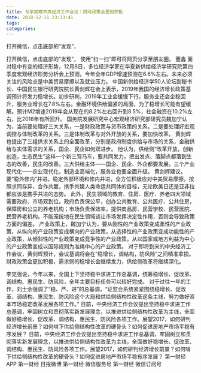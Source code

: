 ```yaml
---
title: 专家前瞻中央经济工作会议：财政政策会更加积极
date: 2018-12-11 23:33:41
tags: 
categories: 
---
```

打开微信，点击底部的“发现”，
<!-- more -->
打开微信，点击底部的“发现”，
使用“扫一扫”即可将网页分享至朋友圈。
董鑫
面对稳中有变的经济形势，12月8日，多位经济学家在华夏新供给经济学研究院第四季度宏观经济形势分析会上预测，今年全年GDP增速预测在6.6%左右。未来必须关注的风险点是中美贸易摩擦以及就业压力。
中国新供给经济学50人论坛副秘书长、中国民生银行研究院院长黄剑辉在会上表示，2019年我国的经济增长政策基调预计将发力稳增长。初步研判，2019年工业会缓慢下行，服务业还会企稳回升，服务业增长在7.8%左右。金融环境供给偏紧的局面，为了稳增长可能有望缓解。预计M2增速2019年会从现在的8.2%左右回升到8.5%，社会融资在10.2%左右，比2018年有所回升。
国务院发展研究中心宏观经济研究部研究员魏加宁认为，当前要处理好三大关系，一是财政政策与货币政策的关系。二是要处理好宏观调控与体制改革的关系。三是体制改革与对外开放的关系，要加快改革。
黄剑辉也提出了三组供求关系上的全面改革，分别是政府制度供给与市场的关系，金融供给与实体需求的关系，国企、民企如何双进步。
他认为，供给侧“改革开放，创新创造，生态民生”这样一个新三驾马车，要共同发力，把出发点、落脚点都落到生态的改善，民生的改善。三大供给主体——国企、民企、外企都要发展。三个产业现代化——农业现代化，制造业高端化，服务业也要全面升级。
黄剑辉建议，要“稳外修内”并进。稳定外部环境和修内并进，全方位积极应对中美贸易摩擦，按照求同存异，合作共赢，携手共建人类命运共同体的目标，无论欧美日还是亚非拉都应该是携手共进的态势。
此外，民生领域的教育、住房、医疗、养老四大领域需要政府、市场双到位。政府负责保公平，创办公共教育、公共医疗、公共住房，保障房和公立的养老机构；市场负责保效率，提供商品房、民营学校、民营医院、民营养老机构。不能笼统地在民生领域谈让市场发挥决定性作用，否则会导致政策方面的偏差。
产业政策上，魏加宁认为，要从刚性的产业政策变成柔性的产业政策，从纵向的产业政策变成横向的产业政策，从选择性的产业政策变成功能性的产业政策，从倾斜性的产业政策变成竞争性的产业政策，从以国家或地方利益为中心的产业政策变成以国际规则为准绳中心的产业政策。
对于即将到来的中央经济工作会议，黄剑辉预计，会议基调将会在“稳增长，调结构，防风险”之间精准拿捏。财政政策会更加积极，需求侧的稳增长会继续发力，供给侧改革将继续深化。
 
 
李克强说，今年以来，全国上下坚持稳中求进工作总基调，统筹稳增长、促改革、调结构、惠民生、防风险，全年主要目标任务可以较好完成。
对于过往一年的工作，刘士余强调了“稳、严、进”的总基调，“证监会系统紧紧围绕稳增长、促改革、调结构、惠民生、防风险这个大局和供给侧结构性改革这条主线，努力做好资本市场稳定改革发展各项工作。”
日前，中央经济工作会议提出坚持稳中求进工作总基调，牢固树立和贯彻落实新发展理念，以推进供给侧结构性改革为主线，全面做好稳增长、促改革、调结构、惠民生、防风险各项工作。展望2017，如何研判经济增长前景？如何啃下供给侧结构性改革的硬骨头？如何促进房地产市场平稳有序发展？
日前，中央经济工作会议提出坚持稳中求进工作总基调，牢固树立和贯彻落实新发展理念，以推进供给侧结构性改革为主线，全面做好稳增长、促改革、调结构、惠民生、防风险各项工作。展望2017，如何研判经济增长前景？如何啃下供给侧结构性改革的硬骨头？如何促进房地产市场平稳有序发展？
第一财经
APP
第一财经
日报微博
第一财经
微信服务号
第一财经
微信订阅号
